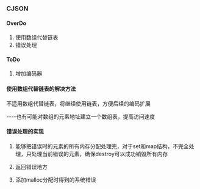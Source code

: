 ### CJSON


#### OverDo
1. 使用数组代替链表
1. 错误处理

#### ToDo
1. 增加编码器


#### 使用数组代替链表的解决方法
不适用数组代替链表，将继续使用链表，方便后续的编码扩展

----也有可能对数组的元素地址建立一个数组表，提高访问速度


#### 错误处理的实现

1. 能够把错误时的元素的所有内存分配处理完，对于set和map结构，不完全处理，只处理当前错误的元素，确保destroy可以成功销毁所有内存

2. 返回错误地方

3. 添加malloc分配时得到的系统错误